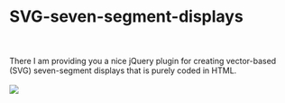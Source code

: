 # SVG-seven-segment-displays
<br><br>
There I am providing you a nice jQuery plugin for creating vector-based (SVG) seven-segment displays that is purely coded in HTML.
<br><br>
<img src="https://www.tricksway.com/wp-content/uploads/2014/04/SVG.jpg">
<br><br>
<a href=""></a>

